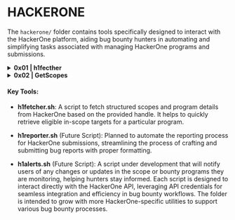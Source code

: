 # HACKERONE

The `hackerone/` folder contains tools specifically designed to interact with the HackerOne platform, aiding bug bounty hunters in automating and simplifying tasks associated with managing HackerOne programs and submissions.

<details>
<summary> <strong>0x01 | h1fecther</strong></summary>

#### Description:
`h1fetcher.sh` is a Bash script designed to query a specific HackerOne program for in-scope or out-of-scope targets based on their eligibility for submission. The script retrieves data from the HackerOne API and allows users to filter results based on scope (eligible for submission or not). The filtered results are saved to an output file.

</details>

<details>
<summary> <strong>0x02 | GetScopes</strong></summary>

#### Description:
A command-line tool designed to automatically collect all in-scope targets from HackerOne bug bounty programs. The tool fetches each program's scope information, including domains and wildcards, making it easier for bug bounty hunters to gather and organize target information.

</details>

#### Key Tools:

- **h1fetcher.sh**: 
  A script to fetch structured scopes and program details from HackerOne based on the provided handle. It helps to quickly retrieve eligible in-scope targets for a particular program.
  
- **h1reporter.sh** (Future Script): 
  Planned to automate the reporting process for HackerOne submissions, streamlining the process of crafting and submitting bug reports with proper formatting.
  
- **h1alerts.sh** (Future Script): 
  A script under development that will notify users of any changes or updates in the scope or bounty programs they are monitoring, helping hunters stay informed.
  Each script is designed to interact directly with the HackerOne API, leveraging API credentials for seamless integration and efficiency in bug bounty workflows. The folder is intended to grow with more HackerOne-specific utilities to support various bug bounty processes.
